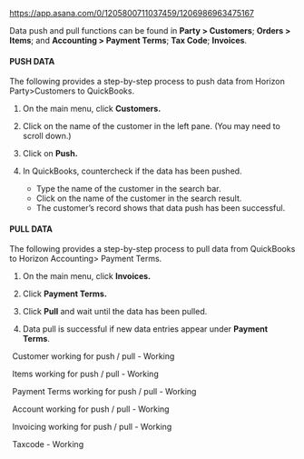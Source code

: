 
https://app.asana.com/0/1205800711037459/1206986963475167

Data push and pull functions can be found in **Party > Customers**; **Orders > Items**; and **Accounting > Payment Terms**; **Tax Code**; **Invoices**. 

#### PUSH DATA 

The following provides a step-by-step process to push data from Horizon Party>Customers to QuickBooks. 

1. On the main menu, click **Customers.**

2. Click on the name of the customer in the left pane. (You may need to scroll down.)

 3. Click on **Push.**
 
 4. In QuickBooks, countercheck if the data has been pushed.
	- Type the name of the customer in the search bar.
	- Click on the name of the customer in the search result.
	- The customer’s record shows that data push has been successful.
#### PULL DATA 

The following provides a step-by-step process to pull data from QuickBooks to Horizon Accounting> Payment Terms. 
 
 1. On the main menu, click **Invoices.**
 
 2. Click **Payment Terms.**
 
 3. Click **Pull** and wait until the data has been pulled. 

4. Data pull is successful if new data entries appear under **Payment Terms**.

![✅](data:image/png;base64,iVBORw0KGgoAAAANSUhEUgAAAAEAAAABCAQAAAC1HAwCAAAAC0lEQVR42mNgYAAAAAMAASsJTYQAAAAASUVORK5CYII= ":white_check_mark:") Customer working for push / pull - Working

![✅](data:image/png;base64,iVBORw0KGgoAAAANSUhEUgAAAAEAAAABCAQAAAC1HAwCAAAAC0lEQVR42mNgYAAAAAMAASsJTYQAAAAASUVORK5CYII= ":white_check_mark:") Items working for push / pull - Working

![✅](data:image/png;base64,iVBORw0KGgoAAAANSUhEUgAAAAEAAAABCAQAAAC1HAwCAAAAC0lEQVR42mNgYAAAAAMAASsJTYQAAAAASUVORK5CYII= ":white_check_mark:") Payment Terms working for push / pull - Working

![✅](data:image/png;base64,iVBORw0KGgoAAAANSUhEUgAAAAEAAAABCAQAAAC1HAwCAAAAC0lEQVR42mNgYAAAAAMAASsJTYQAAAAASUVORK5CYII= ":white_check_mark:") Account working for push / pull - Working

![✅](data:image/png;base64,iVBORw0KGgoAAAANSUhEUgAAAAEAAAABCAQAAAC1HAwCAAAAC0lEQVR42mNgYAAAAAMAASsJTYQAAAAASUVORK5CYII= ":white_check_mark:") Invoicing working for push / pull - Working

![✅](data:image/png;base64,iVBORw0KGgoAAAANSUhEUgAAAAEAAAABCAQAAAC1HAwCAAAAC0lEQVR42mNgYAAAAAMAASsJTYQAAAAASUVORK5CYII= ":white_check_mark:") Taxcode - Working